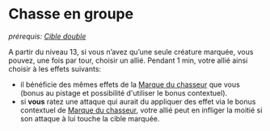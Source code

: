 # Chasse en groupe
*prérequis: [Cible double](Cible%20double.md)*

A partir du niveau 13, si vous n’avez qu’une seule créature marquée, vous pouvez, une fois par tour, choisir un allié. 
Pendant 1 min, votre allié ainsi choisir à les effets suivants:
- il bénéficie des mêmes effets de la [Marque du chasseur](../../1.%20Talent%20de%20base/Marque%20du%20chasseur.md) que vous (bonus au pistage et possibilité d'utiliser le bonus contextuel).
- si **vous** ratez une attaque qui aurait du appliquer des effet via le bonus contextuel de [Marque du chasseur](../../1.%20Talent%20de%20base/Marque%20du%20chasseur.md), votre allié peut en infliger la moitié si son attaque à lui touche la cible marquée.